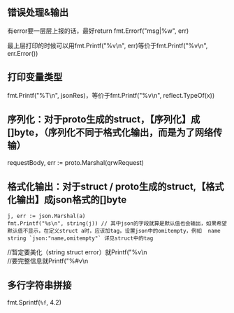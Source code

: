## 错误处理&输出
有error要一层层上报的话，最好return fmt.Errorf("msg|%w", err)

最上层打印的时候可以用fmt.Printf("%v\n", err)等价于fmt.Printf("%v\n", err.Error())

## 打印变量类型
fmt.Printf("%T\n", jsonRes)，等价于fmt.Printf("%v\n", reflect.TypeOf(x))

## 序列化：对于proto生成的struct，【序列化】成[]byte，（序列化不同于格式化输出，而是为了网络传输）
requestBody, err := proto.Marshal(qrwRequest)

## 格式化输出：对于struct / proto生成的struct,【格式化输出】成json格式的[]byte
```
j, err := json.Marshal(a)
fmt.Printf("%s\n", string(j)) // 其中json的字段就算是默认值也会输出，如果希望默认值不显示，在定义struct a时，应该加tag，设置json中的omitempty，例如  name string `json:"name,omitempty"` 详见struct中的tag
```
//暂定要美化（string struct error）就Printf("%v\n    
//要完整信息就Printf("%#v\n


## 多行字符串拼接
fmt.Sprintf(`%f`, 4.2)